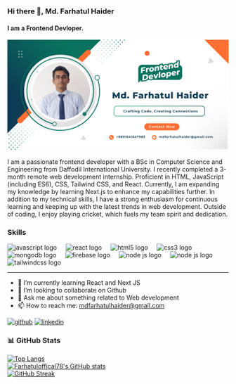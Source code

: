 ### Hi there 👋, Md. Farhatul Haider
#### I am a Frontend Devloper.
![I am a Frontend Devloper.](https://github.com/farhatuloffical78/farhatuloffical78/blob/main/banner.png)

I am a passionate frontend developer with a BSc in Computer Science and Engineering from Daffodil International University. I recently completed a 3-month remote web development internship. Proficient in HTML, JavaScript (including ES6), CSS, Tailwind CSS, and React. Currently, I am expanding my knowledge by learning Next.js to enhance my capabilities further. In addition to my technical skills, I have a strong enthusiasm for continuous learning and keeping up with the latest trends in web development. Outside of coding, I enjoy playing cricket, which fuels my team spirit and dedication.
### Skills  
<div align="left">
  <img src="https://cdn.jsdelivr.net/gh/devicons/devicon/icons/javascript/javascript-original.svg" height="40" alt="javascript logo"  />
  <img width="12" />
  <img src="https://cdn.jsdelivr.net/gh/devicons/devicon/icons/react/react-original.svg" height="40" alt="react logo"  />
  <img width="12" />
  <img src="https://cdn.jsdelivr.net/gh/devicons/devicon/icons/html5/html5-original.svg" height="40" alt="html5 logo"  />
  <img width="12" />
  <img src="https://cdn.jsdelivr.net/gh/devicons/devicon/icons/css3/css3-original.svg" height="40" alt="css3 logo"  />
  <img width="12" />
  <img src="https://cdn.jsdelivr.net/gh/devicons/devicon/icons/mongodb/mongodb-original.svg" height="40" alt="mongodb logo"  />
  <img width="12" />
  <img src="https://cdn.jsdelivr.net/gh/devicons/devicon/icons/firebase/firebase-plain.svg" height="40" alt="firebase logo"  />
   <img width="12" />
  <img src="https://img.icons8.com/?size=48&id=hsPbhkOH4FMe&format=png" height="40" alt="node js logo"  />
   <img width="12" />
  <img src="https://img.icons8.com/?size=64&id=2ZOaTclOqD4q&format=png" height="40" alt="node js logo"  />
  <img width="12" />
  <img src="https://img.icons8.com/?size=48&id=CIAZz2CYc6Kc&format=png" height="40" alt="tailwindcss logo"  />
  
</div>

---

- 🌱 I’m currently learning React and Next JS 
- 👯 I’m looking to collaborate on Github 
- 💬 Ask me about something related to Web development 
- 📫 How to reach me: mdfarhatulhaider@gmail.com 


[<img src='https://cdn.jsdelivr.net/npm/simple-icons@3.0.1/icons/github.svg' alt='github' height='40'>](https://github.com/farhatuloffical78)  [<img src='https://cdn.jsdelivr.net/npm/simple-icons@3.0.1/icons/linkedin.svg' alt='linkedin' height='40'>](https://www.linkedin.com/in/md-farhatul-haider-0661402a0/)


### 📊 GitHub Stats  

[![Top Langs](https://github-readme-stats.vercel.app/api/top-langs/?username=farhatuloffical78)](https://github.com/anuraghazra/github-readme-stats)  
[![Farhatuloffical78's GitHub stats](https://github-readme-stats.vercel.app/api?username=farhatuloffical78&show_icons=true&count_private=true)](https://github.com/anuraghazra/github-readme-stats)  
[![GitHub Streak](https://github-readme-streak-stats.herokuapp.com/?user=farhatuloffical78)](https://git.io/streak-stats)







